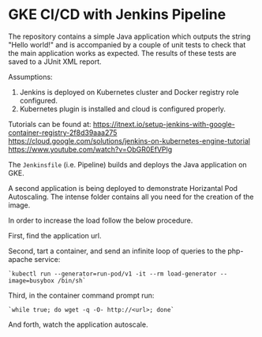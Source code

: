 # GKE CI/CD with Jenkins Pipeline

The repository contains a simple Java application which outputs the string
"Hello world!" and is accompanied by a couple of unit tests to check that the
main application works as expected. The results of these tests are saved to a
JUnit XML report.

Assumptions:
1. Jenkins is deployed on Kubernetes cluster and Docker registry role configured.
2. Kubernetes plugin is installed and cloud is configured properly.

Tutorials can be found at:
https://itnext.io/setup-jenkins-with-google-container-registry-2f8d39aaa275
https://cloud.google.com/solutions/jenkins-on-kubernetes-engine-tutorial
https://www.youtube.com/watch?v=ObGR0EfVPlg

The `Jenkinsfile` (i.e. Pipeline) builds and deploys the Java application on GKE.

A second application is being deployed to demonstrate Horizantal Pod Autoscaling.
The intense folder contains all you need for the creation of the image.

In order to increase the load follow the below procedure.

First, find the application url.

Second, tart a container, and send an infinite loop of queries to the php-apache service:

	`kubectl run --generator=run-pod/v1 -it --rm load-generator --image=busybox /bin/sh`

Third, in the container command prompt run:
	
	`while true; do wget -q -O- http://<url>; done`

And forth, watch the application autoscale.